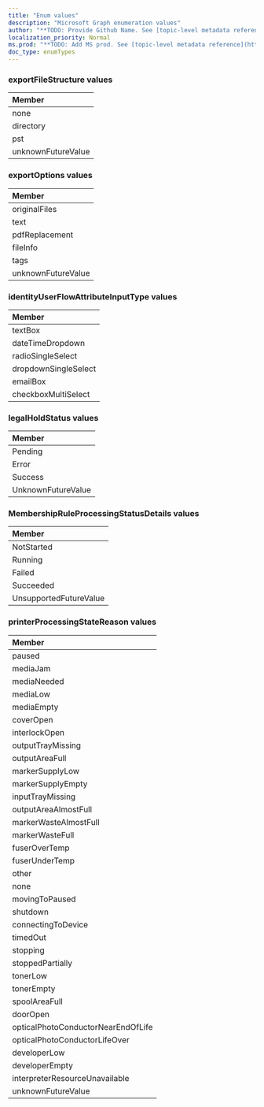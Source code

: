 ```yaml
---
title: "Enum values"
description: "Microsoft Graph enumeration values"
author: "**TODO: Provide Github Name. See [topic-level metadata reference](https://msgo.azurewebsites.net/add/document/guidelines/metadata.html#topic-level-metadata)**"
localization_priority: Normal
ms.prod: "**TODO: Add MS prod. See [topic-level metadata reference](https://msgo.azurewebsites.net/add/document/guidelines/metadata.html#topic-level-metadata)**"
doc_type: enumTypes
---
```


### exportFileStructure values 



|Member|
|:---|
|none|
|directory|
|pst|
|unknownFutureValue|

### exportOptions values 



|Member|
|:---|
|originalFiles|
|text|
|pdfReplacement|
|fileInfo|
|tags|
|unknownFutureValue|

### identityUserFlowAttributeInputType values 



|Member|
|:---|
|textBox|
|dateTimeDropdown|
|radioSingleSelect|
|dropdownSingleSelect|
|emailBox|
|checkboxMultiSelect|

### legalHoldStatus values 



|Member|
|:---|
|Pending|
|Error|
|Success|
|UnknownFutureValue|

### MembershipRuleProcessingStatusDetails values 



|Member|
|:---|
|NotStarted|
|Running|
|Failed|
|Succeeded|
|UnsupportedFutureValue|

### printerProcessingStateReason values 



|Member|
|:---|
|paused|
|mediaJam|
|mediaNeeded|
|mediaLow|
|mediaEmpty|
|coverOpen|
|interlockOpen|
|outputTrayMissing|
|outputAreaFull|
|markerSupplyLow|
|markerSupplyEmpty|
|inputTrayMissing|
|outputAreaAlmostFull|
|markerWasteAlmostFull|
|markerWasteFull|
|fuserOverTemp|
|fuserUnderTemp|
|other|
|none|
|movingToPaused|
|shutdown|
|connectingToDevice|
|timedOut|
|stopping|
|stoppedPartially|
|tonerLow|
|tonerEmpty|
|spoolAreaFull|
|doorOpen|
|opticalPhotoConductorNearEndOfLife|
|opticalPhotoConductorLifeOver|
|developerLow|
|developerEmpty|
|interpreterResourceUnavailable|
|unknownFutureValue|


